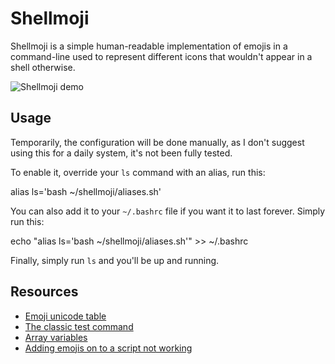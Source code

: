 Shellmoji
=========

Shellmoji is a simple human-readable implementation of emojis in a command-line used to represent different icons that wouldn't appear in a shell otherwise.

![Shellmoji demo](https://i.imgur.com/euKCFlp.png)

Usage
-----

Temporarily, the configuration will be done manually, as I don't suggest using this for a daily system, it's not been fully tested.

To enable it, override your `ls` command with an alias, run this:

   alias ls='bash ~/shellmoji/aliases.sh'

You can also add it to your `~/.bashrc` file if you want it to last forever. Simply run this:

   echo "alias ls='bash ~/shellmoji/aliases.sh'" >> ~/.bashrc

Finally, simply run `ls` and you'll be up and running.

Resources
---------

 - [Emoji unicode table](https://apps.timwhitlock.info/emoji/tables/unicode)
 - [The classic test command](http://wiki.bash-hackers.org/commands/classictest)
 - [Array variables](https://www.tldp.org/LDP/Bash-Beginners-Guide/html/sect_10_02.html)
 - [Adding emojis on to a script not working](https://unix.stackexchange.com/questions/466961/adding-emojis-on-to-a-script-not-working?noredirect=1&lq=1)
